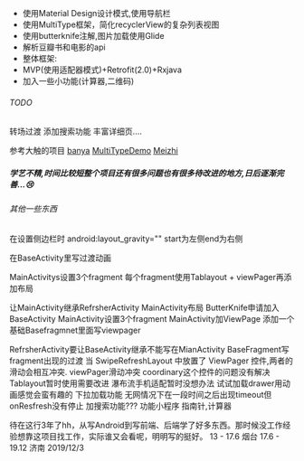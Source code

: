 - 使用Material Design设计模式,使用导航栏
- 使用MultiType框架，简化recyclerView的复杂列表视图
- 使用butterknife注解,图片加载使用Glide
- 解析豆瓣书和电影的api
- 整体框架:
- MVP(使用适配器模式)+Retrofit(2.0)+Rxjava
- 加入一些小功能(计算器,二维码)

###### TODO
转场过渡
添加搜索功能
丰富详细页....

参考大触的项目 [banya](https://github.com/forezp/banya "banya")
[MultiTypeDemo](https://github.com/WanLiLi/MultiTypeDemo "MultiTypeDemo")
[Meizhi](https://github.com/drakeet/Meizhi "Meizhi")

##### 学艺不精,时间比较短整个项目还有很多问题也有很多待改进的地方,日后逐渐完善...:cry:


###### 其他一些东西
在设置侧边栏时
android:layout_gravity=""  start为左侧end为右侧

在BaseActivity里写过渡动画

MainActivitys设置3个fragment 每个fragment使用Tablayout + viewPager再添加布局

让MainActivity继承RefrsherActivity
MainActivity布局
ButterKnife申请加入BaseActivity
MainActivity设置3个fragment
MainActivity加ViewPage
添加一个基础Basefragmnet里面写viewpager

RefrsherActivity要让BaseActivity继承不能写在MianActivity
BaseFragment写fragment出现的过渡
当 SwipeRefreshLayout 中放置了 ViewPager 控件,两者的滑动会相互冲突.
viewPager滑动冲突
coordinary这个控件的问题没有解决
Tablayout暂时使用需要改进
瀑布流手机适配暂时没想办法
试试加载drawer用动画感觉会蛮有趣的
下拉加载功能
无网情况下在一段时间之后出现timeout但onResfresh没有停止
加搜索功能???
功能小程序 指南针,计算器


待在这行3年了hh，从写Android到写前端、后端学了好多东西。那时候没工作经验想靠这项目找工作，实际谁又会看呢，明明写的挺好。
13 - 17.6 烟台   17.6 - 19.12 济南   2019/12/3
